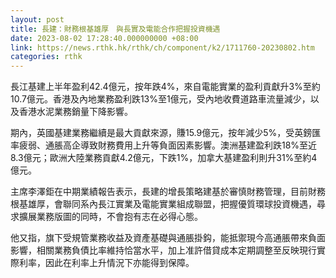 ```yaml
---
layout: post
title: 長建：財務根基雄厚　與長實及電能合作把握投資機遇
date: 2023-08-02 17:28:40.000000000 +08:00
link: https://news.rthk.hk/rthk/ch/component/k2/1711760-20230802.htm
categories: rthk
---
```


長江基建上半年盈利42.4億元，按年跌4%，來自電能實業的盈利貢獻升3%至約10.7億元。香港及內地業務盈利跌13%至1億元，受內地收費道路車流量減少，以及香港水泥業務銷量下降影響。

期內，英國基建業務繼續是最大貢獻來源，賺15.9億元，按年減少5%，受英鎊匯率疲弱、通脹高企導致財務費用上升等負面因素影響。澳洲基建盈利跌18%至近8.3億元；歐洲大陸業務貢獻4.2億元，下跌1%，加拿大基建盈利則升31%至約4億元。

主席李澤鉅在中期業績報告表示，長建的增長策略建基於審慎財務管理，目前財務根基雄厚，會聯同系內長江實業及電能實業組成聯盟，把握優質環球投資機遇，尋求擴展業務版圖的同時，不會抱有志在必得心態。

他又指，旗下受規管業務收益及資產基礎與通脹掛鈎，能抵禦現今高通脹帶來負面影響，相關業務負債比率維持恰當水平，加上准許借貸成本定期調整至反映現行實際利率，因此在利率上升情況下亦能得到保障。
